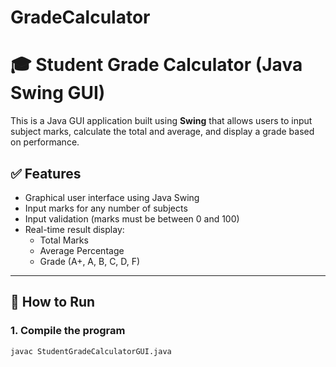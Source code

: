 # GradeCalculator
# 🎓 Student Grade Calculator (Java Swing GUI)

This is a Java GUI application built using **Swing** that allows users to input subject marks, calculate the total and average, and display a grade based on performance.

## ✅ Features

- Graphical user interface using Java Swing
- Input marks for any number of subjects
- Input validation (marks must be between 0 and 100)
- Real-time result display:
  - Total Marks
  - Average Percentage
  - Grade (A+, A, B, C, D, F)

---

## 🚀 How to Run

### 1. Compile the program
```bash
javac StudentGradeCalculatorGUI.java
